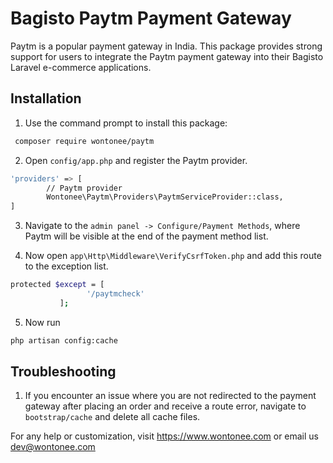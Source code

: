 # Bagisto Paytm Payment Gateway
Paytm is a popular payment gateway in India. This package provides strong support for users to integrate the Paytm payment gateway into their Bagisto Laravel e-commerce applications.

## Installation
1. Use the command prompt to install this package:
```sh
 composer require wontonee/paytm
```

2. Open `config/app.php` and register the Paytm provider.
```sh
'providers' => [
        // Paytm provider
        Wontonee\Paytm\Providers\PaytmServiceProvider::class,
]
```
3. Navigate to the `admin panel -> Configure/Payment Methods`, where Paytm will be visible at the end of the payment method list.

4. Now open `app\Http\Middleware\VerifyCsrfToken.php` and add this route to the exception list.
```sh
protected $except = [
                 '/paytmcheck'
           ];
```

5. Now run 
```sh
php artisan config:cache
```

## Troubleshooting

1. If you encounter an issue where you are not redirected to the payment gateway after placing an order and receive a route error, navigate to `bootstrap/cache` and delete all cache files.


For any help or customization, visit <https://www.wontonee.com> or email us <dev@wontonee.com>
